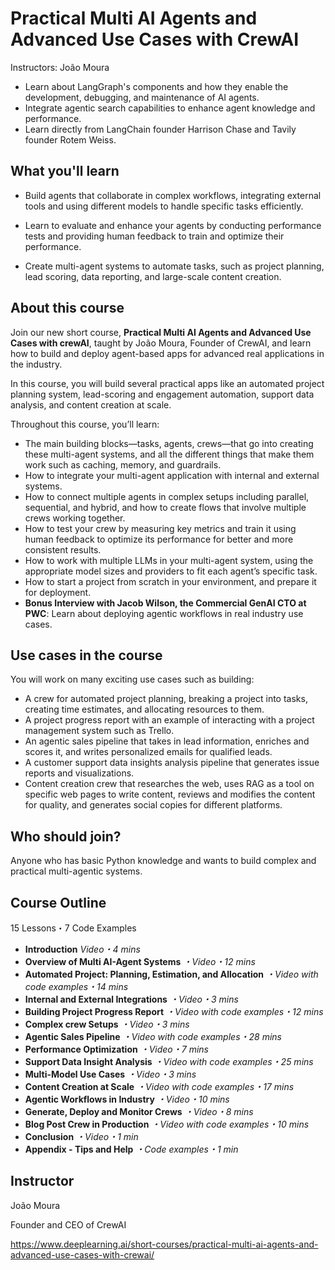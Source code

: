 # Practical Multi AI Agents and Advanced Use Cases with CrewAI

Instructors: João Moura

* Learn about LangGraph's components and how they enable the development, debugging, and maintenance of AI agents.
* Integrate agentic search capabilities to enhance agent knowledge and performance.
* Learn directly from LangChain founder Harrison Chase and Tavily founder Rotem Weiss.

## What you'll learn

* Build agents that collaborate in complex workflows, integrating external tools and using different models to handle specific tasks efficiently.

* Learn to evaluate and enhance your agents by conducting performance tests and providing human feedback to train and optimize their performance.

* Create multi-agent systems to automate tasks, such as project planning, lead scoring, data reporting, and large-scale content creation.

## About this course

Join our new short course, __Practical Multi AI Agents and Advanced Use Cases with crewAI__, taught by João Moura, Founder of CrewAI, and learn how to build and deploy agent-based apps for advanced real applications in the industry.

In this course, you will build several practical apps like an automated project planning system, lead-scoring and engagement automation, support data analysis, and content creation at scale.

Throughout this course, you’ll learn: 

* The main building blocks—tasks, agents, crews—that go into creating these multi-agent systems, and all the different things that make them work such as caching, memory, and guardrails.
* How to integrate your multi-agent application with internal and external systems.
* How to connect multiple agents in complex setups including parallel, sequential, and hybrid, and how to create flows that involve multiple crews working together.
* How to test your crew by measuring key metrics and train it using human feedback to optimize its performance for better and more consistent results.
* How to work with multiple LLMs in your multi-agent system, using the appropriate model sizes and providers to fit each agent’s specific task.
* How to start a project from scratch in your environment, and prepare it for deployment.
* __Bonus Interview with Jacob Wilson, the Commercial GenAI CTO at PWC__: Learn about deploying agentic workflows in real industry use cases.

## Use cases in the course

You will work on many exciting use cases such as building:

* A crew for automated project planning, breaking a project into tasks, creating time estimates, and allocating resources to them.
* A project progress report with an example of interacting with a project management system such as Trello.
* An agentic sales pipeline that takes in lead information, enriches and scores it, and writes personalized emails for qualified leads.
* A customer support data insights analysis pipeline that generates issue reports and visualizations.
* Content creation crew that researches the web, uses RAG as a tool on specific web pages to write content, reviews and modifies the content for quality, and generates social copies for different platforms.

## Who should join?

Anyone who has basic Python knowledge and wants to build complex and practical multi-agentic systems.

## Course Outline

15 Lessons・7 Code Examples

* __Introduction__ *Video・4 mins*
* __Overview of Multi AI-Agent Systems__ *・Video・12 mins*
* __Automated Project: Planning, Estimation, and Allocation__ *・Video with code examples・14 mins*
* __Internal and External Integrations__ *・Video・3 mins*
* __Building Project Progress Report__ *・Video with code examples・12 mins*
* __Complex crew Setups__ *・Video・3 mins*
* __Agentic Sales Pipeline__ *・Video with code examples・28 mins*
* __Performance Optimization__ *・Video・7 mins*
* __Support Data Insight Analysis__ *・Video with code examples・25 mins*
* __Multi-Model Use Cases__ *・Video・3 mins*
* __Content Creation at Scale__ *・Video with code examples・17 mins*
* __Agentic Workflows in Industry__ *・Video・10 mins*
* __Generate, Deploy and Monitor Crews__ *・Video・8 mins*
* __Blog Post Crew in Production__ *・Video with code examples・10 mins*
* __Conclusion__ *・Video・1 min*
* __Appendix - Tips and Help__ *・Code examples・1 min*

## Instructor

João Moura

Founder and CEO of CrewAI

https://www.deeplearning.ai/short-courses/practical-multi-ai-agents-and-advanced-use-cases-with-crewai/
